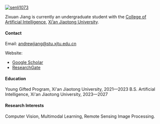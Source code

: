 

[![senli1073](https://img.shields.io/badge/AnXMuy-github-blue?logo=github)](https://github.com/AnXMuy)

Zixuan Jiang is currently an undergraduate student with the [College of Artificial Intelligence](http://www.aiar.xjtu.edu.cn/), [Xi’an Jiaotong University](https://www.xjtu.edu.cn/).
#### Contact

Email: andrewjiang@stu.xjtu.edu.cn

Website: 
- [Google Scholar](https://scholar.google.com/citations?hl=zh-CN&view_op=list_works&gmla=AH8HC4w-PDXvbceWaNMjG4jlQLkkW6rbDfyXWT0AgzxUeoIQ3n6HxYtqksJxI0ZlNWK6YBb3CpLpU7YDqbrtkBcnHWa66mk&user=hu8iqsMAAAAJ)
- [ResearchGate](https://www.researchgate.net/profile/Zixuan-Jiang-8?ev=hdr_xprf)

#### Education
Young Gifted Program, Xi'an Jiaotong University, 2021—2023
B.S. Artificial Intelligence, Xi'an Jiaotong University, 2023—2027

#### Research Interests
Computer Vision, Multimodal Learning, Remote Sensing Image Processing.

